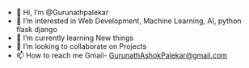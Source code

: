 - 👋 Hi, I’m @Gurunathpalekar
- 👀 I’m interested in Web Development, Machine Learning, AI, python flask django
- 🌱 I’m currently learning New things
- 💞️ I’m looking to collaborate on Projects
- 📫 How to reach me Gmail- GurunathAshokPalekar@gmail.com

<!---
Gurunathpalekar/Gurunathpalekar is a ✨ special ✨ repository because its `README.md` (this file) appears on your GitHub profile.
You can click the Preview link to take a look at your changes.
--->
